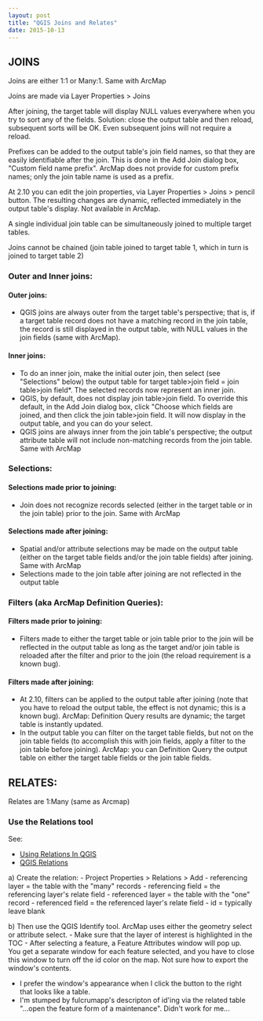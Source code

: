 ```yaml
---
layout: post
title: "QGIS Joins and Relates"
date: 2015-10-13
---
```


## JOINS ##

Joins are either 1:1 or Many:1. Same with ArcMap

Joins are made via Layer Properties > Joins

After joining, the target table will display NULL values everywhere when you try to sort any of the fields. Solution: close the output table and then reload, subsequent sorts will be OK. Even subsequent joins will not require a reload.

Prefixes can be added to the output table's join field names, so that they are easily identifiable after the join. This is done in the Add Join dialog box, "Custom field name prefix". ArcMap does not provide for custom prefix names; only the join table name is used as a prefix.

At 2.10 you can edit the join properties, via Layer Properties > Joins > pencil button. The resulting changes are dynamic, reflected immediately in the output table's display. Not available in ArcMap.

A single individual join table can be simultaneously joined to multiple target tables.

Joins cannot be chained (join table joined to target table 1, which in turn is joined to target table 2)

### Outer and Inner joins: ###

#### Outer joins: ####

* QGIS joins are always outer from the target table's perspective; that is, if a target table record does not have a matching record in the join table, the record is still displayed in the output table, with NULL values in the join fields (same with ArcMap). 

#### Inner joins: ####

* To do an inner join, make the initial outer join, then select (see "Selections" below) the output table for target table>join field = join table>join field*. The selected records now represent an inner join.
* QGIS, by default, does not display join table>join field. To override this default, in the Add Join dialog box, click "Choose which fields are joined, and then click the join table>join field. It will now display in the output table, and you can do your select.
* QGIS joins are always inner from the join table's perspective; the output attribute table will not include non-matching records from the join table. Same with ArcMap

### Selections: ###

#### Selections made prior to joining: ####

* Join does not recognize records selected (either in the target table or in the join table) prior to the join. Same with ArcMap 

#### Selections made after joining: ####

* Spatial and/or attribute selections may be made on the output table (either on the target table fields and/or the join table fields) after joining. Same with ArcMap 
* Selections made to the join table after joining are not reflected in the output table

### Filters (aka ArcMap Definition Queries): ###

#### Filters made prior to joining: ####

* Filters made to either the target table or join table prior to the join will be reflected in the output table as long as the target and/or join table is reloaded after the filter and prior to the join (the reload requirement is a known bug).

#### Filters made after joining: ####

* At 2.10, filters can be applied to the output table after joining (note that you have to reload the output table, the effect is not dynamic; this is a known bug). ArcMap: Definition Query results are dynamic; the target table is instantly updated.
* In the output table you can filter on the target table fields, but not on the join table fields (to accomplish this with join fields, apply a filter to the join table before joining). ArcMap: you can Definition Query the output table on either the target table fields or the join table fields.

## RELATES: ##

Relates are 1:Many (same as Arcmap)

### Use the Relations tool ###

See:
* [Using Relations In QGIS](http://fulcrumapp.com/blog/using-relations-in-qgis/)
* [QGIS Relations](https://web.archive.org/web/20160313201132/http://blog.vitu.ch/10112013-1201/qgis-relations)

a) Create the relation:
    - Project Properties > Relations > Add
    - referencing layer = the table with the "many" records
    - referencing field = the referencing layer's relate field
    - referenced layer = the table with the "one" record
    - referenced field = the referenced layer's relate field
    - id = typically leave blank

b) Then use the QGIS Identify tool. ArcMap uses either the geometry select or attribute select. 
    - Make sure that the layer of interest is highlighted in the TOC
    - After selecting a feature, a Feature Attributes window will pop up. You get a separate window for each feature selected, and you have to close this window to turn off the id color on the map. Not sure how to export the window's contents.
   - I prefer the window's appearance when I click the button to the right that looks like a table.
   - I'm stumped by fulcrumapp's descripton of id'ing via the related table "...open the feature form of a maintenance". Didn't work for me...
